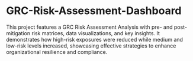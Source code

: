 # GRC-Risk-Assessment-Dashboard
This project features a GRC Risk Assessment Analysis with pre- and post-mitigation risk matrices, data visualizations, and key insights. It demonstrates how high-risk exposures were reduced while medium and low-risk levels increased, showcasing effective strategies to enhance organizational resilience and compliance.
